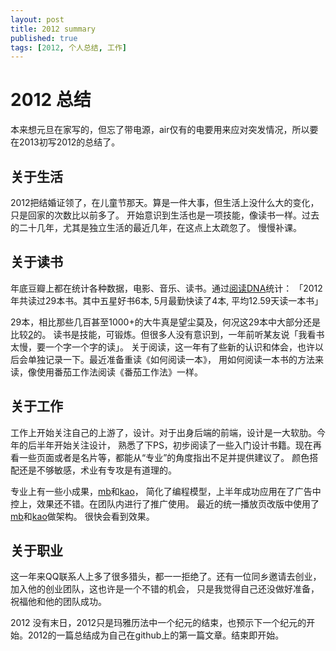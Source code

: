 ```yaml
---
layout: post
title: 2012 summary
published: true
tags: [2012, 个人总结, 工作]
---
```


# 2012 总结 #
本来想元旦在家写的，但忘了带电源，air仅有的电要用来应对突发情况，所以要在2013初写2012的总结了。

## 关于生活 ##
2012把结婚证领了，在儿童节那天。算是一件大事，但生活上没什么大的变化，只是回家的次数比以前多了。
开始意识到生活也是一项技能，像读书一样。过去的二十几年，尤其是独立生活的最近几年，在这点上太疏忽了。
慢慢补课。

## 关于读书 ##
年底豆瓣上都在统计各种数据，电影、音乐、读书。通过[阅读DNA](http://www.yuedudna.com/)统计：
「2012年共读过29本书。其中五星好书6本, 5月最勤快读了4本, 平均12.59天读一本书」

29本，相比那些几百甚至1000+的大牛真是望尘莫及，何况这29本中大部分还是比较[2](http://book.douban.com/people/xwcoder/collect?sort=time&tags_sort=count&filter=all&tag=2&mode=grid)的。
读书是技能，可锻炼。但很多人没有意识到，一年前听某友说「我看书太慢，要一个字一个字的读」。
关于阅读，这一年有了些新的认识和体会，也许以后会单独记录一下。最近准备重读《如何阅读一本》，
用如何阅读一本书的方法来读，像使用番茄工作法阅读《番茄工作法》一样。

## 关于工作 ##
工作上开始关注自己的上游了，设计。对于出身后端的前端，设计是一大软肋。今年的后半年开始关注设计，
熟悉了下PS，初步阅读了一些入门设计书籍。现在再看一些页面或者是名片等，都能从“专业”的角度指出不足并提供建议了。
颜色搭配还是不够敏感，术业有专攻是有道理的。

专业上有一些小成果，[mb](https://github.com/xwcoder/messagebus)和[kao](https://github.com/xwcoder/kao)，
简化了编程模型，上半年成功应用在了广告中控上，效果还不错。在团队内进行了推广使用。
最近的统一播放页改版中使用了[mb](https://github.com/xwcoder/messagebus)和[kao](https://github.com/xwcoder/kao)做架构。
很快会看到效果。

## 关于职业 ##
这一年来QQ联系人上多了很多猎头，都一一拒绝了。还有一位同乡邀请去创业，加入他的创业团队，这也许是一个不错的机会，
只是我觉得自己还没做好准备，祝福他和他的团队成功。

2012 没有末日，2012只是玛雅历法中一个纪元的结束，也预示下一个纪元的开始。2012的一篇总结成为自己在github上的第一篇文章。结束即开始。
